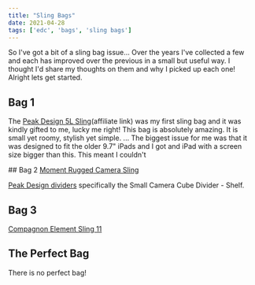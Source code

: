 ```yaml
---
title: "Sling Bags"
date: 2021-04-28
tags: ['edc', 'bags', 'sling bags']
---
```


So I've got a bit of a sling bag issue... Over the years I've collected a few and each has improved over the previous in a small but useful way. I thought I'd share my thoughts on them and why I picked up each one! Alright lets get started.

## Bag 1
The [Peak Design 5L Sling](https://amzn.to/3asssoz)(affiliate link) was my first sling bag and it was kindly gifted to me, lucky me right! This bag is absolutely amazing. It is small yet roomy, stylish yet simple. ... The biggest issue for me was that it was designed to fit the older 9.7" iPads and I got and iPad with a screen size bigger than this. This meant I couldn't 


## Bag 2
[Moment Rugged Camera Sling](https://www.shopmoment.com/products/moment-rugged-camera-sling/6l#slide-1)

[Peak Design dividers](https://www.peakdesign.com/collections/travel-bags/products/travel-dividers?variant=12971419861036) specifically the Small Camera Cube Divider - Shelf.

## Bag 3
[Compagnon Element Sling 11](https://compagnon-bags.com/en/shop/camera-backpacks/245/element-sling-11)

## The Perfect Bag
There is no perfect bag! 